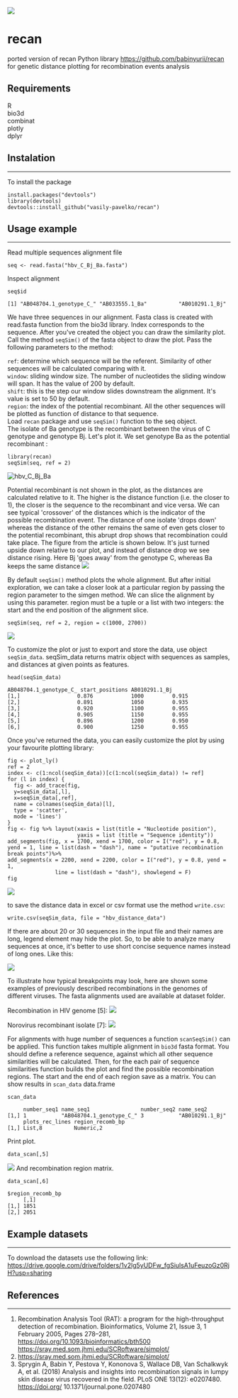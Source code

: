 ![](https://zenodo.org/badge/293751662.svg)
# recan
ported version of recan Python library https://github.com/babinyurii/recan for genetic distance plotting for recombination events analysis
## Requirements

R  
bio3d  
combinat   
plotly  
dplyr  


## Instalation
***
To install the package
```
install.packages("devtools")
library(devtools)
devtools::install_github("vasily-pavelko/recan")
```

## Usage example
***
Read multiple sequences alignment file
```
seq <- read.fasta("hbv_C_Bj_Ba.fasta")
```
Inspect alignment   
```
seq$id
```

```{r}
[1] "AB048704.1_genotype_C_" "AB033555.1_Ba"          "AB010291.1_Bj"         
```
We have three sequences in our alignment. Fasta class is created with read.fasta function from the bio3d library. Index corresponds to the sequence. After you've created the object you can draw the similarity plot. Call the method `seqSim()` of the fasta object to draw the plot. Pass the following parameters to the method:

`ref`: determine which sequence will be the referent. Similarity of other sequences will be calculated comparing with it.   
`window`: sliding window size. The number of nucleotides the sliding window will span. It has the value of 200 by default.  
`shift`: this is the step our window slides downstream the alignment. It's value is set to 50 by default.  
`region`: the index of the potential recombinant. All the other sequences will be plotted as function of distance to that sequence.  
Load `recan` package and use `seqSim()` function to the seq object.  
The isolate of Ba genotype is the recombinant between the virus of C genotype and genotype Bj. Let's plot it. We set genotype Ba as the potential recombinant :
```
library(recan)
seqSim(seq, ref = 2)

```
![hbv_C_Bj_Ba](plots/HBV_1_rec_C_B.png)


Potential recombinant is not shown in the plot, as the distances are calculated relative to it. The higher is the distance function (i.e. the closer to 1), the closer is the sequence to the recombinant and vice versa.
We can see typical 'crossover' of the distances which is the indicator of the possible recombination event. The distance of one isolate 'drops down' whereas the distance of the other remains the same of even gets closer to the potential recombinant, this abrupt drop shows that recombination could take place.
The figure from the article is shown below. It's just turned upside down relative to our plot, and instead of distance drop we see distance rising. Here Bj 'goes away' from the genotype C, whereas Ba keeps the same distance
![](plots/hbv_C_Bj_Ba.png)

By default `seqSim()` method plots the whole alignment. But after initial exploration, we can take a closer look at a particular region by passing the region parameter to the simgen method. We can slice the alignment by using this parameter. region must be a tuple or a list with two integers: the start and the end position of the alignment slice.
```
seqSim(seq, ref = 2, region = c(1000, 2700))
```
![](plots/hbv_slice_1.png)

To customize the plot or just to export and store the data, use object `seqSim_data`. seqSim_data returns matrix object with sequences as samples, and distances at given points as features.
```
head(seqSim_data)
```
```
AB048704.1_genotype_C_ start_positions AB010291.1_Bj
[1,]                  0.876            1000         0.915
[2,]                  0.891            1050         0.935
[3,]                  0.920            1100         0.955
[4,]                  0.905            1150         0.955
[5,]                  0.896            1200         0.950
[6,]                  0.900            1250         0.955
```

Once you've returned the data, you can easily customize the plot by using your favourite plotting library:
```
fig <- plot_ly()
ref = 2
index <- c(1:ncol(seqSim_data))[c(1:ncol(seqSim_data)) != ref]
for (l in index) {
  fig <- add_trace(fig, 
  y=seqSim_data[,l], 
  x=seqSim_data[,ref], 
  name = colnames(seqSim_data)[l], 
  type = 'scatter', 
  mode = 'lines')
}
fig <- fig %>% layout(xaxis = list(title = "Nucleotide position"),
                      yaxis = list (title = "Sequence identity"))
add_segments(fig, x = 1700, xend = 1700, color = I("red"), y = 0.8, yend = 1, line = list(dash = "dash"), name = "putative recombination break points")%>%
add_segments(x = 2200, xend = 2200, color = I("red"), y = 0.8, yend = 1, 
               line = list(dash = "dash"), showlegend = F)
fig
```
![](plots/hbv_slice_1.png)

to save the distance data in excel or csv format use the method `write.csv`:
```
write.csv(seqSim_data, file = "hbv_distance_data")
```
If there are about 20 or 30 sequences in the input file and their names are long, legend element may hide the plot. So, to be able to analyze many sequences at once, it's better to use short concise sequence names instead of long ones. Like this:

![](plots/short_names.png)

To illustrate how typical breakpoints may look, here are shown some examples of previously described recombinations in the genomes of different viruses. The fasta alignments used are available at dataset folder.

Recombination in HIV genome [5]:
![](plots/hcv_2k_1b_rec.png)

Norovirus recombinant isolate [7]:
![](plots/norovirus_rec.png)

For alignments with huge number of sequences a function `scanSeqSim()` can be applied. This function takes multiple alignment in `bio3d` fasta format. You should define a reference sequence, against which all other sequence similarities will be calculated. Then, for the each pair of sequence similarities function builds the plot and find the possible recombination regions. The start and the end of each region save as a matrix.
You can show results in `scan_data` data.frame

```
scan_data
```
```
     number_seq1 name_seq1                number_seq2 name_seq2      
[1,] 1           "AB048704.1_genotype_C_" 3           "AB010291.1_Bj"
     plots_rec_lines region_recomb_bp
[1,] List,8          Numeric,2 
```
Print plot.
```
data_scan[,5]
```
![](plots/hbv_scanSecSim.png)
And recombination region matrix.
```
data_scan[,6]
```
```
$region_recomb_bp
     [,1]
[1,] 1851
[2,] 2051
```


## Example datasets
***
To download the datasets use the following link: https://drive.google.com/drive/folders/1v2lg5yUDFw_fgSiulsA1uFeuzoGz0RjH?usp=sharing

## References
***
1. Recombination Analysis Tool (RAT): a program for the high-throughput detection of recombination. Bioinformatics, Volume 21, Issue 3, 1 February 2005, Pages 278–281, https://doi.org/10.1093/bioinformatics/bth500
https://sray.med.som.jhmi.edu/SCRoftware/simplot/
2. https://sray.med.som.jhmi.edu/SCRoftware/simplot/
3. Sprygin A, Babin Y, Pestova Y, Kononova S, Wallace DB, Van Schalkwyk A, et al. (2018) Analysis and insights into recombination signals in lumpy skin disease virus recovered in the field. PLoS ONE 13(12): e0207480. https://doi.org/ 10.1371/journal.pone.0207480

